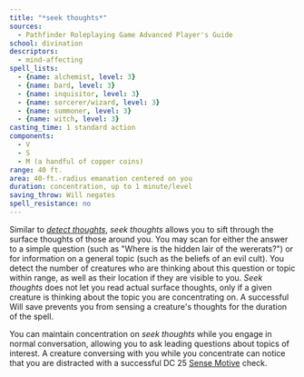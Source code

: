 ```yaml
---
title: "*seek thoughts*"
sources:
  - Pathfinder Roleplaying Game Advanced Player's Guide
school: divination
descriptors:
  - mind-affecting
spell_lists:
  - {name: alchemist, level: 3}
  - {name: bard, level: 3}
  - {name: inquisitor, level: 3}
  - {name: sorcerer/wizard, level: 3}
  - {name: summoner, level: 3}
  - {name: witch, level: 3}
casting_time: 1 standard action
components:
  - V
  - S
  - M (a handful of copper coins)
range: 40 ft.
area: 40-ft.-radius emanation centered on you
duration: concentration, up to 1 minute/level
saving_throw: Will negates
spell_resistance: no
---
```


Similar to [*detect thoughts*](/spells/detect-thoughts/), *seek thoughts* allows you to sift through the surface thoughts of those around you. You may scan for either the answer to a simple question (such as "Where is the hidden lair of the wererats?") or for information on a general topic (such as the beliefs of an evil cult). You detect the number of creatures who are thinking about this question or topic within range, as well as their location if they are visible to you. *Seek thoughts* does not let you read actual surface thoughts, only if a given creature is thinking about the topic you are concentrating on. A successful Will save prevents you from sensing a creature's thoughts for the duration of the spell.

You can maintain concentration on *seek thoughts* while you engage in normal conversation, allowing you to ask leading questions about topics of interest. A creature conversing with you while you concentrate can notice that you are distracted with a successful DC 25 [Sense Motive](/skills/sense-motive/) check.

